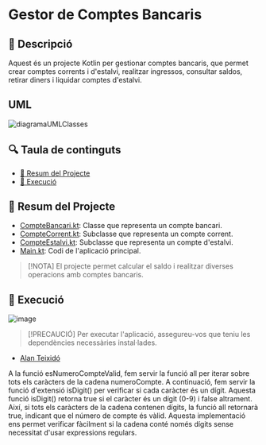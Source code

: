 # Gestor de Comptes Bancaris

## 📌 Descripció

Aquest és un projecte Kotlin per gestionar comptes bancaris, que permet crear comptes corrents i d'estalvi, realitzar ingressos, consultar saldos, retirar diners i liquidar comptes d'estalvi.

## UML

![diagramaUMLClasses](https://github.com/AlanTeixido/ProgramacioObjectes/assets/152865024/c83fcdcd-21f0-4965-8f8c-5c1004457bd9)

## 🔍 Taula de continguts

* [📝 Resum del Projecte](#-resum-del-projecte)
* [🚀 Execució](#-execució)

## 📝 Resum del Projecte

- [CompteBancari.kt](src/main/kotlin/Activitats_UF4_A15_Lladres_legals/models/CompteBancari.kt): Classe que representa un compte bancari.
- [CompteCorrent.kt](src/main/kotlin/Activitats_UF4_A15_Lladres_legals/models/CompteCorrent.kt): Subclasse que representa un compte corrent.
- [CompteEstalvi.kt](src/main/kotlin/Activitats_UF4_A15_Lladres_legals/models/CompteEstalvi.kt): Subclasse que representa un compte d'estalvi.
- [Main.kt](src/main/kotlin/Activitats_UF4_A15_Lladres_legals/Main.kt): Codi de l'aplicació principal.

> [!NOTA]
> El projecte permet calcular el saldo i realitzar diverses operacions amb comptes bancaris.

## 🚀 Execució
![image](https://github.com/AlanTeixido/ProgramacioObjectes/assets/152865024/b5cc2a40-d894-4569-a7d3-bcbe6aec5c95)


> [!PRECAUCIÓ]
> Per executar l'aplicació, assegureu-vos que teniu les dependències necessàries instal·lades.

- [Alan Teixidó](https://github.com/AlanTeixido)



A la funció esNumeroCompteValid, fem servir la funció all per iterar sobre tots els caràcters de la cadena numeroCompte. A continuació, fem servir la funció d'extensió isDigit() per verificar si cada caràcter és un dígit. Aquesta funció isDigit() retorna true si el caràcter és un dígit (0-9) i false altrament. Així, si tots els caràcters de la cadena contenen dígits, la funció all retornarà true, indicant que el número de compte és vàlid. Aquesta implementació ens permet verificar fàcilment si la cadena conté només dígits sense necessitat d'usar expressions regulars.
